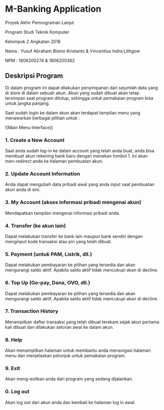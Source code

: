 # M-Banking Application
Proyek Akhir Pemrograman Lanjut 

Program Studi Teknik Komputer 

Kelompok 2 Angkatan 2018

Nama : Yusuf Abraham Bismo Kristanto & Vincentius Indra Lithgow

NPM : 1806200274 & 1806200362

## Deskripsi Program
Di dalam program ini dapat dilakukan penyimpanan dari sejumlah data yang di store di dalam sebuah akun. Akun yang sudah dibuat akan tetap tersimpan saat program ditutup, sehingga untuk pemakaian program bisa untuk jangka panjang. 

Saat sudah login ke dalam akun akan terdapat tampilan menu yang menawarkan berbagai pilihan untuk :

![Main Menu Interface](
### 1. Create a New Account
Saat anda sudah log-in ke dalam account yang telah anda buat, anda bisa membuat akun rekening bank baru dengan menekan tombol 1. Ini akan men-redirect anda ke halaman pembuatan akun.
  
### 2. Update Account Information
Anda dapat mengubah data pribadi awal yang anda input saat pembuatan akun anda di sini.

### 3. My Account (akses informasi pribadi mengenai akun)
Mendapatkan tampilan mengenai informasi pribadi anda.

### 4. Transfer (ke akun lain)
Dapat melakukan transfer ke bank lain maupun bank sendiri dengan menginput kode transaksi atau pin yang telah dibuat.

### 5. Payment (untuk PAM, Listrik, dll.)
Dapat melakukan pembayaran ke pilihan yang tersedia dan akan mengurangi saldo aktif. Apabila saldo aktif tidak mencukupi akan di decline.

### 6. Top Up (Go-pay, Dana, OVO, dll.)
Dapat melakukan pembayaran ke pilihan yang tersedia dan akan mengurangi saldo aktif. Apabila saldo aktif tidak mencukupi akan di decline.

### 7. Transaction History
Menampilkan daftar transaksi yang telah dibuat terekam sejak akun pertama kali dibuat dan dilakukan setoran awal ke dalam akun.

### 8. Help
Akan menampilkan halaman untuk membantu anda menavigasi halaman menu dan menjelaskan petunjuk untuk pemakaian program.

### 9. Exit
Akan meng-exitkan anda dari program yang sedang dijalankan.

### 0. Log out
Akan log out dari akun anda dan kembali ke halaman log in awal.


